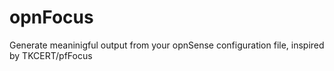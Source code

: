 # opnFocus
Generate meaninigful output from your opnSense configuration file, inspired by TKCERT/pfFocus
